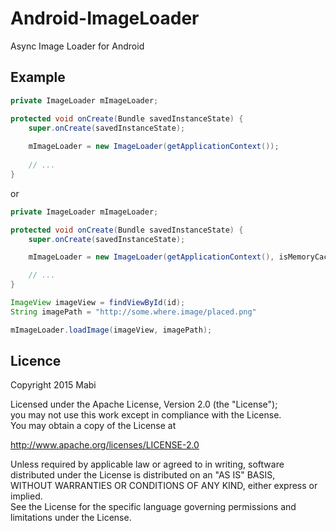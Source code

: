 # Android-ImageLoader
Async Image Loader for Android

## Example
```java
private ImageLoader mImageLoader;

protected void onCreate(Bundle savedInstanceState) {
	super.onCreate(savedInstanceState);
	
	mImageLoader = new ImageLoader(getApplicationContext());
	
	// ...
}
```

or

```java
private ImageLoader mImageLoader;

protected void onCreate(Bundle savedInstanceState) {
	super.onCreate(savedInstanceState);

	mImageLoader = new ImageLoader(getApplicationContext(), isMemoryCacheEnable, isDiskCacheEnable);

	// ...
}
```

```java
ImageView imageView = findViewById(id);
String imagePath = "http://some.where.image/placed.png"

mImageLoader.loadImage(imageView, imagePath);
```

## Licence
Copyright 2015 Mabi

Licensed under the Apache License, Version 2.0 (the "License");<br/>
you may not use this work except in compliance with the License.<br/>
You may obtain a copy of the License at

http://www.apache.org/licenses/LICENSE-2.0

Unless required by applicable law or agreed to in writing, software<br/>
distributed under the License is distributed on an "AS IS" BASIS,<br/>
WITHOUT WARRANTIES OR CONDITIONS OF ANY KIND, either express or implied.<br/>
See the License for the specific language governing permissions and<br/>
limitations under the License.
